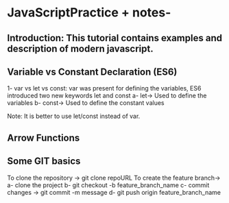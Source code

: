 # JavaScriptPractice + notes-

Introduction: This tutorial contains examples and description of modern javascript.
-------------

Variable vs Constant Declaration (ES6)
--------------------------------------
1- var vs let vs const: var was present for defining the variables, ES6 introduced two new keywords let and const
a- let-> Used to define the variables
b- const-> Used to define the constant values

Note: It is better to use let/const instead of var.

Arrow Functions
---------------



Some GIT basics
----------------
To clone the repository -> git clone repoURL
To create the feature branch-> a- clone the project
                               b- git checkout -b feature_branch_name
							   c- commit changes -> git commit -m message
							   d- git push origin feature_branch_name